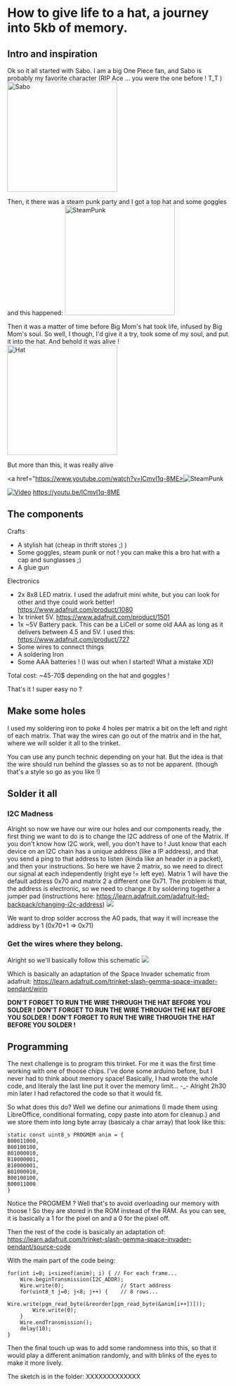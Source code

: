 # How to give life to a hat, a journey into 5kb of memory.

## Intro and inspiration
Ok so it all started with Sabo. I am a big One Piece fan, and Sabo is probably my favorite character (RIP Ace ... you were the one before ! T_T ) 
<img width="250" alt="Sabo" src="https://i.imgur.com/Ab2LhGq.png">

Then, it there was a steam punk party and I got a top hat and some goggles and this happened:
<img width="250" alt="SteamPunk" src="https://i.imgur.com/T1A1PwH.png">

Then it was a matter of time before Big Mom's hat took life, infused by Big Mom's soul. So well, I though, I'd give it a try, took some of my soul, and put it into the hat. And behold it was alive !
<img width="250" alt="Hat" src="https://i.imgur.com/MI5iBLt.png">


But more than this, it was really alive

<a href="https://www.youtube.com/watch?v=lCmvI1q-8ME><img width="Hat" alt="SteamPunk" src="https://img.youtube.com/vi/lCmvI1q-8ME/0.jpg"></a>

[![Video](https://img.youtube.com/vi/lCmvI1q-8ME/0.jpg)](https://www.youtube.com/watch?v=lCmvI1q-8ME)
https://youtu.be/lCmvI1q-8ME

## The components

Crafts
- A stylish hat (cheap in thrift stores ;) )
- Some goggles, steam punk or not ! you can make this a bro hat with a cap and sunglasses ;)
- A glue gun

Electronics
- 2x 8x8 LED matrix. I used the adafruit mini white, but you can look for other and thye could work better! https://www.adafruit.com/product/1080
- 1x trinket 5V. https://www.adafruit.com/product/1501
- 1x ~5V Battery pack. This can be a LiCell or some old AAA as long as it delivers between 4.5 and 5V. I used this: https://www.adafruit.com/product/727
- Some wires to connect things
- A soldering Iron
- Some AAA batteries ! (I was out when I started! What a mistake XD)

Total cost: ~45-70$ depending on the hat and goggles !

That's it ! super easy no ?

## Make some holes 

I used my soldering iron to poke 4 holes per matrix a bit on the left and right of each matrix. That way the wires can go out of the matrix and in the hat, where we will solder it all to the trinket.

You can use any punch technic depending on your hat. But the idea is that the wire should run behind the glasses so as to not be apparent. (though that's a style so go as you like !)

## Solder it all 

### I2C Madness

Alright so now we have our wire our holes and our components ready, the first thing we want to do is to change the I2C address of one of the Matrix. If you don't know how I2C work, well, you don't have to ! Just know that each device on an I2C chain has a unique address (like a IP address), and that you send a ping to that address to listen (kinda like an header in a packet), and then your instructions. 
So here we have 2 matrix, so we need to direct our signal at each independently (right eye != left eye). Matrix 1 will have the default address 0x70 and matrix 2 a different one 0x71.
The problem is that, the address is electronic, so we need to change it by soldering together a jumper pad (instructions here: https://learn.adafruit.com/adafruit-led-backpack/changing-i2c-address)
![](https://i.imgur.com/QfpdwPX.png)

We want to drop solder accross the A0 pads, that way it will increase the address by 1 (0x70+1 => 0x71)

### Get the wires where they belong.
Alright so we'll basically follow this schematic 
![](https://i.imgur.com/mbgvuZ1.png)

Which is basically an adaptation of the Space Invader schematic from adafruit: https://learn.adafruit.com/trinket-slash-gemma-space-invader-pendant/wirin

**DON'T FORGET TO RUN THE WIRE THROUGH THE HAT BEFORE YOU SOLDER !**
**DON'T FORGET TO RUN THE WIRE THROUGH THE HAT BEFORE YOU SOLDER !**
**DON'T FORGET TO RUN THE WIRE THROUGH THE HAT BEFORE YOU SOLDER !**

## Programming 

The next challenge is to program this trinket. For me it was the first time working with one of thoose chips. I've done some arduino before, but I never had to think about memory space! 
Basically, I had wrote the whole code, and literaly the last line put it over the memory limit... -_- Alright 2h30 min later I had refactored the code so that it would fit. 

So what does this do? Well we define our animations (I made them using LibreOffice, conditional formating, copy paste into atom for cleanup.) and we store them into long byte array (basicaly a char array) that look like this:
```
static const uint8_s PROGMEM anim = {
B00011000,
B00100100,
B01000010,
B10000001,
B10000001,
B01000010,
B00100100,
B00011000
}
```
Notice the PROGMEM ? Well that's to avoid overloading our memory with thoose ! So they are stored in the ROM instead of the RAM. 
As you can see, it is basically a 1 for the pixel on and a 0 for the pixel off. 

Then the rest of the code is basically an adaptation of: https://learn.adafruit.com/trinket-slash-gemma-space-invader-pendant/source-code

With the main part of the code being:
```  
for(int i=0; i<sizeof(anim); i) { // For each frame...
    Wire.beginTransmission(I2C_ADDR);
    Wire.write(0);                  // Start address
    for(uint8_t j=0; j<8; j++) {    // 8 rows...
        Wire.write(pgm_read_byte(&reorder[pgm_read_byte(&anim[i++])]));
        Wire.write(0);
    }
    Wire.endTransmission();
    delay(10);
}
```

Then the final touch up was to add some randomness into this, so that it would play a different animation randomly, and with blinks of the eyes to make it more lively. 

The sketch is in the folder: XXXXXXXXXXXXX
